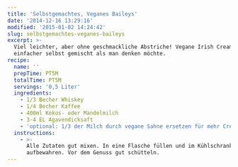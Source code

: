 ```yaml
---
title: 'Selbstgemachtes, Veganes Baileys'
date: '2014-12-16 13:29:16'
modified: '2015-01-02 14:24:42'
slug: selbstgemachtes-veganes-baileys
excerpt: >-
  Viel leichter, aber ohne geschmackliche Abstriche! Vegane Irish Cream ist
  einfacher selbst gemischt als man denken möchte.
recipe:
  name: ''
  prepTime: PT5M
  totalTime: PT5M
  servings: '0,5 Liter'
  ingredients:
    - 1/3 Becher Whiskey
    - 1/4 Becher Kaffee
    - 400ml Kokos- oder Mandelmilch
    - 3-4 EL Agavendicksaft
    - 'optional: 1/3 der Milch durch vegane Sahne ersetzen für mehr Cremigkeit'
  instructions:
    - >-
      Alle Zutaten gut mixen. In eine Flasche füllen und im Kühlschrank
      aufbewahren. Vor dem Genuss gut schütteln.
---
```


